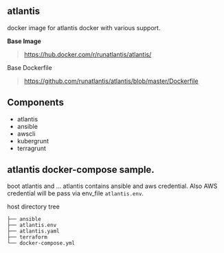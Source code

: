 ## atlantis

docker image for atlantis docker with various support.

**Base Image**

> https://hub.docker.com/r/runatlantis/atlantis/

Base Dockerfile

> https://github.com/runatlantis/atlantis/blob/master/Dockerfile

## Components

* atlantis
* ansible
* awscli
* kubergrunt
* terragrunt

## atlantis docker-compose sample.

boot atlantis and ...
atlantis contains ansible and aws credential.
Also AWS credential will be pass via env_file `atlantis.env`.

host directory tree

```
├── ansible
├── atlantis.env
├── atlantis.yaml
├── terraform
└── docker-compose.yml
```
